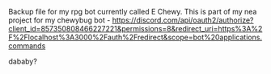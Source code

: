 Backup file for my rpg bot currently called E Chewy. This is part of my nea project for my chewybug bot - https://discord.com/api/oauth2/authorize?client_id=857350808466227221&permissions=8&redirect_uri=https%3A%2F%2Flocalhost%3A3000%2Fauth%2Fredirect&scope=bot%20applications.commands

dababy?
